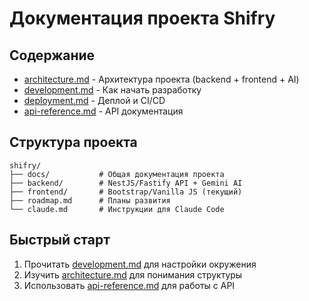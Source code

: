 # Документация проекта Shifry

## Содержание

- [architecture.md](architecture.md) - Архитектура проекта (backend + frontend + AI)
- [development.md](development.md) - Как начать разработку
- [deployment.md](deployment.md) - Деплой и CI/CD
- [api-reference.md](api-reference.md) - API документация

## Структура проекта

```
shifry/
├── docs/           # Общая документация проекта
├── backend/        # NestJS/Fastify API + Gemini AI
├── frontend/       # Bootstrap/Vanilla JS (текущий)
├── roadmap.md      # Планы развития
└── claude.md       # Инструкции для Claude Code
```

## Быстрый старт

1. Прочитать [development.md](development.md) для настройки окружения
2. Изучить [architecture.md](architecture.md) для понимания структуры
3. Использовать [api-reference.md](api-reference.md) для работы с API